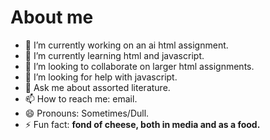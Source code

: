 # About me


<!-- **MasoWest/MasoWest** is a ✨ _special_ ✨ repository because its `README.md` (this file) appears on your GitHub profile. 

Here are some ideas to get you started: -->

- 🔭 I’m currently working on an ai html assignment.
- 🌱 I’m currently learning html and javascript.
- 👯 I’m looking to collaborate on larger html assignments.
- 🤔 I’m looking for help with javascript.
- 💬 Ask me about assorted literature.
- 📫 How to reach me: email.
- 😄 Pronouns: Sometimes/Dull.
- ⚡ Fun fact: **fond of cheese, both in media and as a food.**

